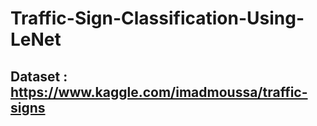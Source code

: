 # Traffic-Sign-Classification-Using-LeNet
  ## Dataset : https://www.kaggle.com/imadmoussa/traffic-signs
